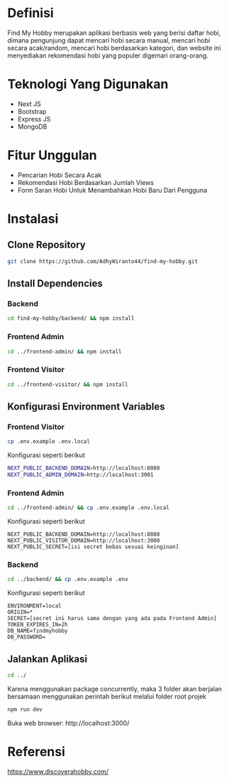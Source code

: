 # Definisi
Find My Hobby merupakan aplikasi berbasis web yang berisi daftar hobi, dimana pengunjung dapat mencari hobi secara manual, mencari hobi secara acak/random, mencari hobi berdasarkan kategori, dan website ini menyediakan rekomendasi hobi yang populer digemari orang-orang.

# Teknologi Yang Digunakan
- Next JS
- Bootstrap
- Express JS
- MongoDB

# Fitur Unggulan
- Pencarian Hobi Secara Acak
- Rekomendasi Hobi Berdasarkan Jumlah Views
- Form Saran Hobi Untuk Menambahkan Hobi Baru Dari Pengguna


# Instalasi

## Clone Repository
```bash
git clone https://github.com/AdhyWiranto44/find-my-hobby.git
```

## Install Dependencies

### Backend
```bash
cd find-my-hobby/backend/ && npm install
```

### Frontend Admin
```bash
cd ../frontend-admin/ && npm install
```

### Frontend Visitor
```bash
cd ../frontend-visitor/ && npm install
```

## Konfigurasi Environment Variables

### Frontend Visitor
```bash
cp .env.example .env.local
```

Konfigurasi seperti berikut
```bash
NEXT_PUBLIC_BACKEND_DOMAIN=http://localhost:8080
NEXT_PUBLIC_ADMIN_DOMAIN=http://localhost:3001
```

### Frontend Admin
```bash
cd ../frontend-admin/ && cp .env.example .env.local
```

Konfigurasi seperti berikut
```
NEXT_PUBLIC_BACKEND_DOMAIN=http://localhost:8080
NEXT_PUBLIC_VISITOR_DOMAIN=http://localhost:3000
NEXT_PUBLIC_SECRET=[isi secret bebas sesuai keinginan]
```

### Backend
```bash
cd ../backend/ && cp .env.example .env
```

Konfigurasi seperti berikut
```
ENVIRONMENT=local
ORIGIN=*
SECRET=[secret ini harus sama dengan yang ada pada Frontend Admin]
TOKEN_EXPIRES_IN=2h
DB_NAME=findmyhobby
DB_PASSWORD=
```

## Jalankan Aplikasi
```bash
cd ../
```

Karena menggunakan package concurrently, maka 3 folder akan berjalan bersamaan menggunakan perintah berikut melalui folder root projek
```bash
npm run dev
```

Buka web browser: http://localhost:3000/

# Referensi
https://www.discoverahobby.com/
